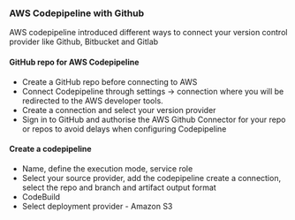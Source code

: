 ### AWS Codepipeline with Github
AWS codepipeline introduced different ways to connect your version control provider like Github, Bitbucket and Gitlab
#### GitHub repo for AWS Codepipeline
- Create  a GitHub repo before connecting to AWS
- Connect Codepipeline through settings -> connection where you will be redirected to the AWS developer tools.
- Create a connection and select your version provider
- Sign in to GitHub and authorise the AWS Github Connector for your repo or repos to avoid delays when configuring Codepipeline
#### Create a codepipeline
- Name,  define the execution mode,  service role
- Select your source provider, add the codepipeline create a connection,   select the repo and branch and artifact output format
- CodeBuild
- Select deployment provider - Amazon S3